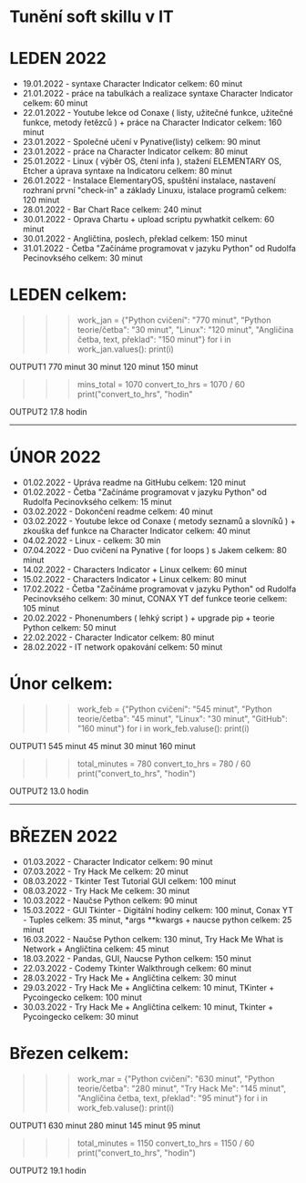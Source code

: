  # Tunění soft skillu v IT

# LEDEN 2022



- 19.01.2022 - syntaxe Character Indicator celkem: 60 minut
- 21.01.2022 - práce na tabulkách a realizace syntaxe Character Indicator celkem: 60 minut
- 22.01.2022 - Youtube lekce od Conaxe ( listy, užitečné funkce, užitečné funkce, metody řetězců ) + práce na Character Indicator
	     celkem: 160 minut
- 23.01.2022 - Společné učení v Pynative(listy) celkem: 90 minut
- 23.01.2022 - práce na Character Indicator celkem: 80 minut
- 25.01.2022 - Linux ( výběr OS, čtení infa ), stažení ELEMENTARY OS, Etcher a úprava syntaxe na Indicatoru celkem: 80 minut
- 26.01.2022 - Instalace ElementaryOS, spuštění instalace, nastavení rozhraní první "check-in" a základy Linuxu, istalace programů celkem: 120 minut
- 28.01.2022 - Bar Chart Race celkem: 240 minut
- 30.01.2022 - Oprava Chartu + upload scriptu pywhatkit celkem: 60 minut
- 30.01.2022 - Angličtina, poslech, překlad celkem: 150 minut
- 31.01.2022 - Četba "Začínáme programovat v jazyku Python" od Rudolfa Pecinovksého celkem: 30 minut

# LEDEN celkem:

>>>work_jan = {"Python cvičení": "770 minut", "Python teorie/četba": "30 minut", "Linux": "120 minut", "Angličina četba, text, překlad": "150 minut"}
>>>for i in work_jan.values():
>>>    print(i)
 
OUTPUT1
770 minut
30 minut
120 minut
150 minut

>>>mins_total = 1070
>>>convert_to_hrs = 1070 / 60
>>>print("convert_to_hrs", "hodin"

OUTPUT2
17.8 hodin

---

# ÚNOR 2022

- 01.02.2022 - Upráva readme na GitHubu celkem: 120 minut
- 01.02.2022 - Četba "Začínáme programovat v jazyku Python" od Rudolfa Pecinovksého celkem: 15 minut
- 03.02.2022 - Dokončení readme celkem: 40 minut
- 03.02.2022 - Youtube lekce od Conaxe ( metody seznamů a slovníků ) + zkouška def funkce na Character Indicator celkem: 40 minut
- 04.02.2022 - Linux - celkem: 30 min
- 07.04.2022 - Duo cvičení na Pynative ( for loops ) s Jakem celkem: 80 minut
- 14.02.2022 - Characters Indicator + Linux celkem: 60 minut
- 15.02.2022 - Characters Indicator + Linux celkem: 80 minut
- 17.02.2022 -  Četba "Začínáme programovat v jazyku Python" od Rudolfa Pecinovksého celkem: 30 minut, CONAX YT def funkce teorie celkem: 105 minut
- 20.02.2022 - Phonenumbers ( lehký script ) + upgrade pip + teorie Python celkem: 50 minut
- 22.02.2022 - Character Indicator celkem: 80 minut
- 28.02.2022 - IT network opakování celkem: 50 minut

# Únor celkem:

>>>work_feb = {"Python cvičení": "545 minut", "Python teorie/četba": "45 minut", "Linux": "30 minut", "GitHub": "160 minut"}
>>>for i in work_feb.valuse():
>>>	print(i)

OUTPUT1
545 minut
45 minut
30 minut
160 minut

>>>total_minutes = 780
>>>convert_to_hrs = 780 / 60
>>>print("convert_to_hrs", "hodin")

OUTPUT2
13.0 hodin

---

# BŘEZEN 2022

- 01.03.2022 - Character Indicator celkem: 90 minut
- 07.03.2022 - Try Hack Me celkem: 20 minut
- 08.03.2022 - Tkinter Test Tutorial GUI celkem: 100 minut
- 08.03.2022 - Try Hack Me celkem: 30 minut
- 10.03.2022 - Naučse Python celkem: 90 minut
- 15.03.2022 - GUI Tkinter - Digitální hodiny celkem: 100 minut, Conax YT - Tuples celkem: 35 minut, *args **kwargs + naucse python celkem: 25 minut
- 16.03.2022 - Naučse Python celkem: 130 minut, Try Hack Me What is Network + Angličtina celkem: 45 minut
- 18.03.2022 - Pandas, GUI, Naucse Python celkem: 150 minut
- 22.03.2022 - Codemy Tkinter Walkthrough celkem: 60 minut
- 28.03.2022 - Try Hack Me + Angličtina celkem: 30 minut
- 29.03.2022 - Try Hack Me + Angličtina celkem: 10 minut, TKinter + Pycoingecko celkem: 100 minut
- 30.03.2022 - Try Hack Me + Angličtina celkem: 10 minut, Tkinter + Pycoingecko celkem: 30 minut

# Březen celkem:

>>>work_mar = {"Python cvičení": "630 minut", "Python teorie/četba": "280 minut", "Try Hack Me": "145 minut", "Angličina četba, text, překlad": "95 minut"}
>>>for i in work_feb.valuse():
>>>	print(i)

OUTPUT1
630 minut
280 minut
145 minut
95 minut

>>>total_minutes = 1150
>>>convert_to_hrs = 1150 / 60
>>>print("convert_to_hrs", "hodin")

OUTPUT2
19.1 hodin




